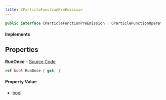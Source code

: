 ```yaml
---
title: CParticleFunctionPreEmission
---
```


```csharp
public interface CParticleFunctionPreEmission : CParticleFunctionOperator, CParticleFunction, ISchemaClass<CParticleFunction>, ISchemaClass<CParticleFunctionOperator>, ISchemaClass<CParticleFunctionPreEmission>, ISchemaField, ISchemaClass, INativeHandle
```

#### Implements

## Properties

**RunOnce** - [Source Code](https://github.com/swiftly-solution/swiftlys2/blob/master/managed/src/SwiftlyS2.Generated/Schemas/Interfaces/CParticleFunctionPreEmission.cs#L16)

```csharp
ref bool RunOnce { get; }
```

#### Property Value

- [bool](https://learn.microsoft.com/dotnet/api/system.boolean)

